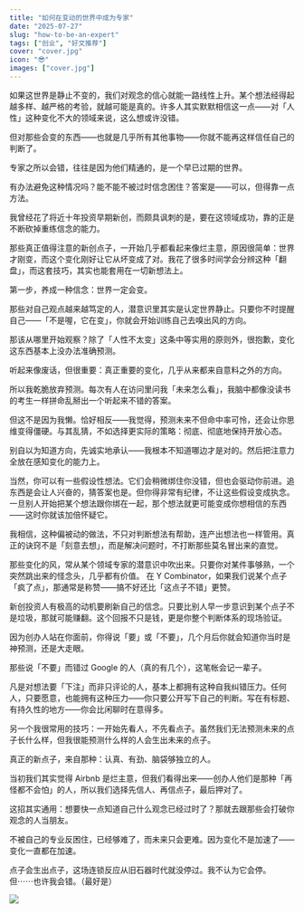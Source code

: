 ```yaml
---
title: "如何在变动的世界中成为专家"
date: "2025-07-27"
slug: "how-to-be-an-expert"
tags: ["创业", "好文推荐"]
cover: "cover.jpg"
icon: "😎"
images: ["cover.jpg"]
---
```

如果这世界是静止不变的，我们对观念的信心就能一路线性上升。某个想法经得起越多样、越严格的考验，就越可能是真的。许多人其实默默相信这一点——对「人性」这种变化不大的领域来说，这么想或许没错。



但对那些会变的东西——也就是几乎所有其他事物——你就不能再这样信任自己的判断了。



专家之所以会错，往往是因为他们精通的，是一个早已过期的世界。



有办法避免这种情况吗？能不能不被过时信念困住？答案是——可以，但得靠一点方法。



我曾经花了将近十年投资早期新创，而颇具讽刺的是，要在这领域成功，靠的正是不断砍掉重练信念的能力。



那些真正值得注意的新创点子，一开始几乎都看起来像烂主意，原因很简单：世界才刚变，而这个变化刚好让它从坏变成了对。我花了很多时间学会分辨这种「翻盘」，而这套技巧，其实也能套用在一切新想法上。



第一步，养成一种信念：世界一定会变。



那些对自己观点越来越笃定的人，潜意识里其实是认定世界静止。只要你不时提醒自己——「不是喔，它在变」，你就会开始训练自己去嗅出风的方向。



那该从哪里开始观察？除了「人性不太变」这条中等实用的原则外，很抱歉，变化这东西基本上没办法准确预测。



听起来像废话，但很重要：真正重要的变化，几乎从来都来自意料之外的方向。



所以我乾脆放弃预测。每次有人在访问里问我「未来怎么看」，我脑中都像没读书的考生一样拼命乱掰出一个听起来不错的答案。



但这不是因为我懒。恰好相反——我觉得，预测未来不但命中率可怜，还会让你思维变得僵硬。与其乱猜，不如选择更实际的策略：彻底、彻底地保持开放心态。



别自以为知道方向，先诚实地承认——我根本不知道哪边才是对的。然后把注意力全放在感知变化的能力上。



当然，你可以有一些假设性想法。它们会稍微绑住你没错，但也会驱动你前进。追东西是会让人兴奋的，猜答案也是。但你得非常有纪律，不让这些假设变成执念。
一旦别人开始把某个想法跟你绑在一起，那个想法就更可能变成你想相信的东西——这时你就该加倍怀疑它。



我相信，这种偏被动的做法，不只对判断想法有帮助，连产出想法也一样管用。真正的诀窍不是「刻意去想」，而是解决问题时，不打断那些莫名冒出来的直觉。



那些变化的风，常从某个领域专家的潜意识中吹出来。只要你对某件事够熟，一个突然跳出来的怪念头，几乎都有价值。
在 Y Combinator，如果我们说某个点子「疯了点」，那通常是称赞——搞不好还比「这点子不错」更赞。



新创投资人有极高的动机要刷新自己的信念。只要比别人早一步意识到某个点子不是垃圾，那就可能赚翻。这个回报不只是钱，更是你整个判断体系的现场验证。



因为创办人站在你面前，你得说「要」或「不要」，几个月后你就会知道你当时是神预测，还是大走眼。



那些说「不要」而错过 Google 的人（真的有几个），这笔帐会记一辈子。



凡是对想法要「下注」而非只评论的人，基本上都拥有这种自我纠错压力。任何人，只要愿意，也能拥有这种压力——你只要公开写下自己的判断。写在有标题、有持久性的地方——你会比闲聊时在意得多。



另一个我很常用的技巧：一开始先看人，不先看点子。虽然我们无法预测未来的点子长什么样，但我很能预测什么样的人会生出未来的点子。



真正的新点子，来自那种：认真、有劲、脑袋够独立的人。



当初我们其实觉得 Airbnb 是烂主意，但我们看得出来——创办人他们是那种「再怪都不会怕」的人，所以我们选择先信人、再信点子，最后押对了。



这招其实通用：想要快一点知道自己什么观念已经过时了？那就去跟那些会打破你观念的人当朋友。



不被自己的专业反困住，已经够难了，而未来只会更难。因为变化不是加速了——变化一直都在加速。



点子会生出点子，这场连锁反应从旧石器时代就没停过。我不认为它会停。
但⋯⋯也许我会错。（最好是）




![](https://prod-files-secure.s3.us-west-2.amazonaws.com/112d0858-5090-4d34-a606-b75eb8d65fd2/46476355-9cf3-4e99-9b7a-3531bc426380/1000202064.png?X-Amz-Algorithm=AWS4-HMAC-SHA256&X-Amz-Content-Sha256=UNSIGNED-PAYLOAD&X-Amz-Credential=ASIAZI2LB466QOOIXLYR%2F20250822%2Fus-west-2%2Fs3%2Faws4_request&X-Amz-Date=20250822T203342Z&X-Amz-Expires=3600&X-Amz-Security-Token=IQoJb3JpZ2luX2VjEMT%2F%2F%2F%2F%2F%2F%2F%2F%2F%2FwEaCXVzLXdlc3QtMiJGMEQCICOjNZNhZPBO247F7rMOL6ojeZ%2Bd1keYPiPzcFJR6d7ZAiAZ9DRcTKSJSyoUixHc04EAOl%2BExI86fzfXO8Uy03BdKyr%2FAwgdEAAaDDYzNzQyMzE4MzgwNSIMMhCNnECWTjElm041KtwDIqrcniox%2FxyHdBYd6tsIxqxiM9aCpZIOR%2FwMKCXyPdeHd%2FFZ0%2FUp9c7TANgMfAs6DFwzCvoA6ptKFeJuAgOxSXBrMNyoR1lb8nSxpnAF8toKUod51H%2F5QpVUJBtk207HSGD8r2aheiEPP2zoEdnag8stDD4ZtxjL3d6x71ayP%2BxTo6iv2hnqWC%2BV2xJB%2BBvcMX6iaR03DNMDMyAzlneQl8DFq7rJN%2FVO8IB%2F%2Fn1PP6MJs%2BfEBbxYzD19OvTpGgkUpPGGzPxiIINGGuGh0dUy9LUDSwbtQQi3ONPL9M0pBWfMfw6BGpWQ94C5KQIu3z3kQ5CMiT24qKBfSS1HdnYJNbK4ILGf7pYPh%2B4uxH9hAEQ7ebnh%2B2MZtMOHpdQGsY8hyWJ0%2B%2FGhDMtEdrUZBfRafdZTNJpWQbKsFna0mIuUglIIgmlRi4MISYu4v9uV%2FYDMI%2FK9JpXk%2B9EEUV73OZdEnbmyp4sRw74cWJqBTGZAkiZ0r7Z7a3MMEPQ%2FN9TAap17REuXpqZn%2FovMX%2B7thk5nLnH6Rw%2FxrrGmAj0q6tHFUVNuNtHZorysZ2t2hwGsQkpFQDbnazlIAJNVGhHMvlmdmmIZV9lOM4lglAXBTFy2l%2FtiqEnmzGRuREreBBkww5CjxQY6pgF%2BdLgix10EEHciD2jX%2FZeDWEihTQg8TBsBZMzqht2v%2FE%2BW8i8W7vBn4HBLhPSAj2hhcM%2B0f%2BPMvoxf0V7zGhqrUN6T4hLD%2FWIfDnxXrFTJ58fGyUzw9WaB8cPXMT7Xzb86UelS%2B1ajRPSwW1ND%2B%2BbwFxKS4D%2BZ5DK8ThAxbHKY2KrqhBaYc%2BTTgzLftPvKsWOup3CbFI8tGXUwovAHrWO5on5dlid0&X-Amz-Signature=730ed543a809c417518ef8eac59f63697e19329f347049a59353e121c171d3f3&X-Amz-SignedHeaders=host&x-amz-checksum-mode=ENABLED&x-id=GetObject)

